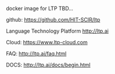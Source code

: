 docker image for LTP
TBD...

github: https://github.com/HIT-SCIR/ltp


Language Technology Platform http://ltp.ai


Cloud: https://www.ltp-cloud.com



FAQ: http://ltp.ai/faq.html


DOCS: http://ltp.ai/docs/begin.html

